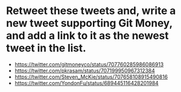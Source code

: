 # Retweet these tweets and, write a new tweet supporting Git Money, and add a link to it as the newest tweet in the list.

- https://twitter.com/gitmoneyco/status/707760285986086913
- https://twitter.com/pkrasam/status/707199950967312384
- https://twitter.com/Steven_McKie/status/707658108915490816
- https://twitter.com/YondonFu/status/689445116428201984
